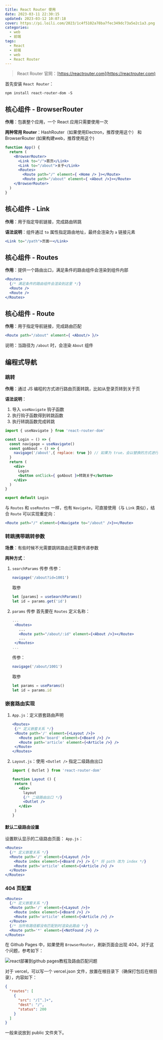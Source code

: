 ```yaml
---
title: React Router 使用
date: 2023-03-11 22:30:15
updated: 2023-03-12 10:07:18
cover: https://pi.loili.com/2023/1c4f5102a78ba7fec349dc73a5e2c1a3.png
categories:
  - web
  - 前端
tags:
  - React
  - 前端
  - web
  - React Router
---
```


> React Router 官网：[https://reactrouter.com](https://reactrouter.com)

首先安装 `React Router`：

```shell
npm install react-router-dom -S
```

## 核心组件 - BrowserRouter

**作用**：包裹整个应用，一个 React 应用只需要使用一次

**两种常用 Router**：HashRouter（如果使用Electron，推荐使用这个） 和 BrowserRouter (如果构建web，推荐使用这个)

```jsx
function App() {
  return (
    <BrowserRouter>
      <Link to="/">首页</Link>
      <Link to="/about">关于</Link>
      <Routes>
        <Route path="/" element={ <Home /> }></Route>
        <Route path="/about" element={ <About />}></Route>
    </BrowserRouter>
  )
}
```

## 核心组件 - Link

**作用**：用于指定导航链接，完成路由转跳

**语法说明**：组件通过 `to` 属性指定路由地址，最终会渲染为 `a` 链接元素

```jsx
<Link to="/path">页面一</Link>
```

## 核心组件 - Routes

**作用**：提供一个路由出口，满足条件的路由组件会渲染到组件内部

```jsx
<Routes>
  {/* 满足条件的路由组件会渲染到这里 */}
  <Route />
  <Route />
</Routes>
```

## 核心组件 - Route

**作用**：用于指定导航链接，完成路由匹配

```jsx
<Route path="/about" element={ <About/> }/>
```

说明：当路径为 `/about` 时，会渲染 `About` 组件

## 编程式导航

### 跳转

**作用**：通过 JS 编程的方式进行路由页面转跳，比如从登录页转到关于页

**语法说明**：

1. 导入 `useNavigate` 钩子函数
2. 执行钩子函数得到转跳函数
3. 执行转跳函数完成转跳

```jsx
import { useNavigate } from 'react-router-dom'

const Login = () => {
  const navigage = useNavigate()
  const goAbout = () => {
    navigage('/about',{ replace: true }) // 如果为 true，会以替换的方式进行跳转（无法返回上一页），而不是叠加。
  }
  return (
    <div>
      Login
      <button onClick={ goAbout }>转跳关于</button>
    </div>
  )
}

export default Login
```

与 `Routes` 和 `useRoutes` 一样，也有 `Navigate`，可直接使用（与 `Link` 类似），结合 `Route` 可以实现重定向：

```jsx
<Route path="/" element={<Navigate to="/about" />}></Route>
```

### 转跳携带跳转参数

**场景**：有些时候不光需要跳转路由还需要传递参数

**两种方式**：

1. `searchParams` 传参
   传参：
   ```jsx
   navigage('/about?id=1001')
   ```
   取参
   ```jsx
   let [params] = useSearchParams()
   let id = params.get('id')
   ```

2. `params` 传参
   首先要在 `Routes` 定义名称：
   ```jsx
   ...
    <Routes>
      ...
      <Route path="/about/:id" element={<About />}></Route>
      ...
    </Routes>
   ...
   ```
   传参：
   ```jsx
   navigage('/about/1001')
   ```
   取参
   ```jsx
   let params = useParams()
   let id = params.id
   ```

### 嵌套路由实现

1. `App.js`：定义嵌套路由声明
   ```jsx
   <Routes>
    {/* 定义嵌套关系 */}
    <Route path='/' element={<Layout />}>
      <Route path='board' element={<Board />} />
      <Route path='article' element={<Article />} />
    </Route>
   </Routes>
   ```
2. `Layout.js`：使用 `<Outlet />` 指定二级路由出口
   ```jsx
   import { Outlet } from 'react-router-dom'

   function Layout () {
    return (
      <div>
        layout
        {/* 二级路由出口 */}
        <Outlet />
      </div>
    )
   }
   ```

#### 默认二级路由设置

设置默认显示的二级路由页面：
  `App.js`：
  ```jsx
  <Routes>
    {/* 定义嵌套关系 */}
    <Route path='/' element={<Layout />}>
      <Route index element={<Board />} /> {/* 将 path 改为 index */}
      <Route path='article' element={<Article />} />
    </Route>
  </Routes>
  ```

### 404 页配置

  ```jsx
  <Routes>
    {/* 定义嵌套关系 */}
    <Route path='/' element={<Layout />}>
      <Route index element={<Board />} />
      <Route path='article' element={<Article />} />
    </Route>
    {/* 当所有路径都没有匹配到时渲染此路由 */}
    <Route path='*' element={<NotFound />} />
  </Routes>
  ```

  在 Github Pages 中，如果使用 `BrowserRouter`，刷新页面会出现 404，对于这个问题，参考如下：

  ![react部署到github pages教程及路由匹配问题](https://blog.csdn.net/qq_21567385/article/details/108423111)

  对于 vercel，可以写一个 vercel.json 文件，放置在根目录下（确保打包后在根目录），内容如下：

  ```json
  {
    "routes": [
      {
        "src": "/[^.]+",
        "dest": "/",
        "status": 200
      }
    ]
  }
  ```

  一般来说放到 public 文件夹下。